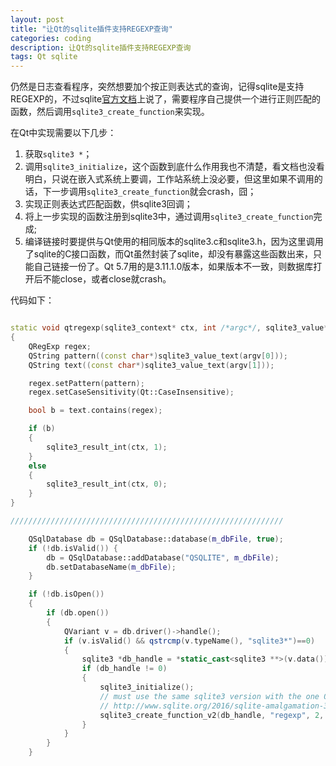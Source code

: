 ```yaml
---
layout: post
title: "让Qt的sqlite插件支持REGEXP查询"
categories: coding
description: 让Qt的sqlite插件支持REGEXP查询
tags: Qt sqlite
---
```

仍然是日志查看程序，突然想要加个按正则表达式的查询，记得sqlite是支持REGEXP的，不过sqlite[官方文档](https://www.sqlite.org/lang_expr.html)上说了，需要程序自己提供一个进行正则匹配的函数，然后调用`sqlite3_create_function`来实现。

在Qt中实现需要以下几步：

1. 获取`sqlite3 *`；
2. 调用`sqlite3_initialize`，这个函数到底什么作用我也不清楚，看文档也没看明白，只说在嵌入式系统上要调，工作站系统上没必要，但这里如果不调用的话，下一步调用`sqlite3_create_function`就会crash，囧；
3. 实现正则表达式匹配函数，供sqlite3回调；
4. 将上一步实现的函数注册到sqlite3中，通过调用`sqlite3_create_function`完成;
5. 编译链接时要提供与Qt使用的相同版本的sqlite3.c和sqlite3.h，因为这里调用了sqlite的C接口函数，而Qt虽然封装了sqlite，却没有暴露这些函数出来，只能自己链接一份了。Qt 5.7用的是3.11.1.0版本，如果版本不一致，则数据库打开后不能close，或者close就crash。

代码如下：

```cpp

static void qtregexp(sqlite3_context* ctx, int /*argc*/, sqlite3_value** argv)
{
    QRegExp regex;
    QString pattern((const char*)sqlite3_value_text(argv[0]));
    QString text((const char*)sqlite3_value_text(argv[1]));

    regex.setPattern(pattern);
    regex.setCaseSensitivity(Qt::CaseInsensitive);

    bool b = text.contains(regex);

    if (b)
    {
        sqlite3_result_int(ctx, 1);
    }
    else
    {
        sqlite3_result_int(ctx, 0);
    }
}

/////////////////////////////////////////////////////////////

    QSqlDatabase db = QSqlDatabase::database(m_dbFile, true);
    if (!db.isValid()) {
        db = QSqlDatabase::addDatabase("QSQLITE", m_dbFile);
        db.setDatabaseName(m_dbFile);
    }

    if (!db.isOpen())
    {
        if (db.open())
        {
            QVariant v = db.driver()->handle();
            if (v.isValid() && qstrcmp(v.typeName(), "sqlite3*")==0)
            {
                sqlite3 *db_handle = *static_cast<sqlite3 **>(v.data());
                if (db_handle != 0)
                {
                    sqlite3_initialize();
                    // must use the same sqlite3 version with the one Qt ships, aka. Qt 5.7 uses sqlite3 3.11.1.0
                    // http://www.sqlite.org/2016/sqlite-amalgamation-3110100.zip
                    sqlite3_create_function_v2(db_handle, "regexp", 2, SQLITE_UTF8 | SQLITE_DETERMINISTIC, NULL, &qtregexp, NULL, NULL, NULL);
                }
            }
        }
    }
```
